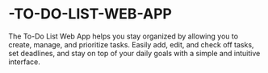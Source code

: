 # -TO-DO-LIST-WEB-APP
The To-Do List Web App helps you stay organized by allowing you to create, manage, and prioritize tasks. Easily add, edit, and check off tasks, set deadlines, and stay on top of your daily goals with a simple and intuitive interface.
